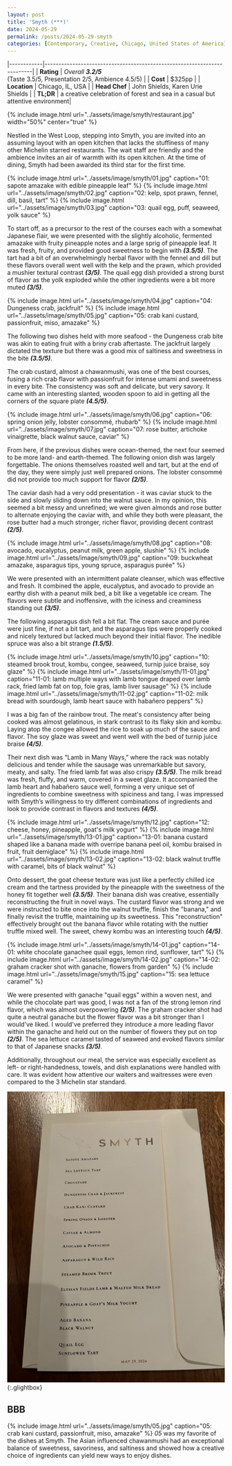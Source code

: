 ```yaml
---
layout: post
title: 'Smyth (***)'
date: 2024-05-29
permalink: /posts/2024-05-29-smyth
categories: [Contemporary, Creative, Chicago, United States of America]
---
```


<!--more-->

|------------|-------------------------------------------------------------------------|
| **Rating** |   *Overall* ***3.2/5***<br> (Taste 3.5/5, Presentation 2/5, Ambience 4.5/5)  |
| **Cost**   | $325pp                                                                  |
| **Location** | Chicago, IL, USA                                                      |
| **Head Chef** | John Shields, Karen Urie Shields                                     |
| **TL;DR**  |  a creative celebration of forest and sea in a casual but attentive environment|

{% include image.html
   url="../assets/image/smyth/restaurant.jpg"
   width="50%"
   center="true"
%}

Nestled in the West Loop, stepping into Smyth, you are invited into an assuming layout with an open kitchen that lacks the stuffiness of many other Michelin starred restaurants. The wait staff are friendly and the ambience invites an air of warmth with its open kitchen. At the time of dining, Smyth had been awarded its third star for the first time.

<div style="display: flex; justify-content: center; gap: 1rem;">
  {% include image.html
    url="../assets/image/smyth/01.jpg"
    caption="01: sapote amazake with edible pineapple leaf"
  %}
  {% include image.html
    url="../assets/image/smyth/02.jpg"
    caption="02: kelp, spot prawn, fennel, dill, basil, tart"
  %}
  {% include image.html
    url="../assets/image/smyth/03.jpg"
    caption="03: quail egg, puff, seaweed, yolk sauce"
  %}
</div>

To start off, as a precursor to the rest of the courses each with a somewhat Japanese flair, we were presented with the slightly alcoholic, fermented amazake with fruity pineapple notes and a large sprig of pineapple leaf. It was fresh, fruity, and provided good sweetness to begin with ***(3.5/5)***. The tart had a bit of an overwhelmingly herbal flavor with the fennel and dill but these flavors overall went well with the kelp and the prawn, which provided a mushier textural contrast ***(3/5)***. The quail egg dish provided a strong burst of flavor as the yolk exploded while the other ingredients were a bit more muted ***(3/5)***. 

<div style="display: flex; justify-content: center; gap: 1rem;">
  {% include image.html
    url="../assets/image/smyth/04.jpg"
    caption="04: Dungeness crab, jackfruit"
  %}
  {% include image.html
    url="../assets/image/smyth/05.jpg"
    caption="05: crab kani custard, passionfruit, miso, amazake"
  %}
</div>

The following two dishes held with more seafood - the Dungeness crab bite was akin to eating fruit with a briny crab aftertaste. The jackfruit largely dictated the texture but there was a good mix of saltiness and sweetness in the bite ***(3.5/5)***. 

The crab custard, almost a chawanmushi, was one of the best courses, fusing a rich crab flavor with passionfruit for intense umami and sweetness in every bite. The consistency was soft and delicate, but very savory. It came with an interesting slanted, wooden spoon to aid in getting all the corners of the square plate ***(4.5/5)***. 

<div style="display: flex; justify-content: center; gap: 1rem;">
  {% include image.html
    url="../assets/image/smyth/06.jpg"
    caption="06: spring onion jelly, lobster consommé, rhubarb"
  %}
  {% include image.html
    url="../assets/image/smyth/07.jpg"
    caption="07: rose butter, artichoke vinaigrette, black walnut sauce, caviar"
  %}
</div>

From here, if the previous dishes were ocean-themed, the next four seemed to be more land- and earth-themed. The following onion dish was largely forgettable. The onions themselves roasted well and tart, but at the end of the day, they were simply just well prepared onions. The lobster consommé did not provide too much support for flavor ***(2/5)***.

The caviar dash had a very odd presentation - it was caviar stuck to the side and slowly sliding down into the walnut sauce. In my opinion, this seemed a bit messy and unrefined; we were given almonds and rose butter to alternate enjoying the caviar with, and while they both were pleasant, the rose butter had a much stronger, richer flavor, providing decent contrast ***(2/5)***.

<div style="display: flex; justify-content: center; gap: 1rem;">
  {% include image.html
    url="../assets/image/smyth/08.jpg"
    caption="08: avocado, eucalyptus, peanut milk, green apple, slushie"
  %}
  {% include image.html
    url="../assets/image/smyth/09.jpg"
    caption="09: buckwheat amazake, asparagus tips, young spruce, asparagus purée"
  %}
</div>

We were presented with an intermittent palate cleanser, which was effective and fresh. It combined the apple, eucalyptus, and avocado to provide an earthy dish with a peanut milk bed, a bit like a vegetable ice cream. The flavors were subtle and inoffensive, with the iciness and creaminess standing out ***(3/5)***. 

The following asparagus dish fell a bit flat. The cream sauce and purée were just fine, if not a bit tart, and the asparagus tips were properly cooked and nicely textured but lacked much beyond their initial flavor. The inedible spruce was also a bit strange ***(1.5/5)***.

<div style="display: flex; justify-content: center; gap: 1rem;">
  {% include image.html
    url="../assets/image/smyth/10.jpg"
    caption="10: steamed brook trout, kombu, congee, seaweed, turnip juice braise, soy glaze"
  %}
  {% include image.html
    url="../assets/image/smyth/11-01.jpg"
    caption="11-01: lamb multiple ways with lamb tongue draped over lamb rack, fried lamb fat on top, foie gras, lamb liver sausage"
  %}
  {% include image.html
    url="../assets/image/smyth/11-02.jpg"
    caption="11-02: milk bread with sourdough, lamb heart sauce with habañero peppers"
  %}
</div>

I was a big fan of the rainbow trout. The meat's consistency after being cooked was almost gelatinous, in stark contrast to its flaky skin and kombu. Laying atop the congee allowed the rice to soak up much of the sauce and flavor. The soy glaze was sweet and went well with the bed of turnip juice braise ***(4/5)***.

Their next dish was “Lamb in Many Ways,” where the rack was notably delicious and tender while the sausage was unremarkable but savory, meaty, and salty. The fried lamb fat was also crispy ***(3.5/5)***. The milk bread was fresh, fluffy, and warm, covered in a sweet glaze. It accompanied the lamb heart and habañero sauce well, forming a very unique set of ingredients to combine sweetness with spiciness and tang. I was impressed with Smyth’s willingness to try different combinations of ingredients and look to provide contrast in flavors and textures ***(4/5)***.

<div style="display: flex; justify-content: center; gap: 1rem;">
  {% include image.html
    url="../assets/image/smyth/12.jpg"
    caption="12: cheese, honey, pineapple, goat's milk yogurt"
  %}
  {% include image.html
    url="../assets/image/smyth/13-01.jpg"
    caption="13-01: banana custard shaped like a banana made with overripe banana peel oil, kombu braised in fruit, fruit demiglace"
  %}
  {% include image.html
    url="../assets/image/smyth/13-02.jpg"
    caption="13-02: black walnut truffle with caramel, bits of black walnut"
  %}
</div>

Onto dessert, the goat cheese texture was just like a perfectly chilled ice cream and the tartness provided by the pineapple with the sweetness of the honey fit together well ***(3.5/5)***. Their banana dish was creative, essentially reconstructing the fruit in novel ways. The custard flavor was strong and we were instructed to bite once into the walnut truffle, finish the "banana," and finally revisit the truffle, maintaining up its sweetness. This "reconstruction" effectively brought out the banana flavor while rotating with the nuttier truffle mixed well. The sweet, chewy kombu was an interesting touch ***(4/5)***. 


<div style="display: flex; justify-content: center; gap: 1rem;">
  {% include image.html
    url="../assets/image/smyth/14-01.jpg"
    caption="14-01: white chocolate ganachee quail eggs, lemon rind, sunflower, tart"
  %}
  {% include image.html
    url="../assets/image/smyth/14-02.jpg"
    caption="14-02: graham cracker shot with ganache, flowers from garden"
  %}
  {% include image.html
    url="../assets/image/smyth/15.jpg"
    caption="15: sea lettuce caramel"
  %}
</div>

We were presented with ganache "quail eggs" within a woven nest, and while the chocolate part was good, I was not a fan of the strong lemon rind flavor, which was almost overpowering ***(2/5)***. The graham cracker shot had quite a neutral ganache but the flower flavor was a bit stronger than I would've liked. I would've preferred they introduce a more leading flavor within the ganache and held out on the number of flowers they put on top ***(2/5)***. The sea lettuce caramel tasted of seaweed and evoked flavors similar to that of Japanese snacks ***(3/5)***.

Additionally, throughout our meal, the service was especially excellent as left- or right-handedness, towels, and dish explanations were handled with care. It was evident how attentive our waiters and waitresses were even compared to the 3 Michelin star standard.

[![smyth_menu](../assets/image/smyth/00.jpg)](../assets/image/smyth/00.jpg){:.glightbox}

## BBB

{% include image.html
  url="../assets/image/smyth/05.jpg"
  caption="05: crab kani custard, passionfruit, miso, amazake"
%}
*05* was my favorite of the dishes at Smyth. The Asian influenced chawanmushi had an exceptional balance of sweetness, savoriness, and saltiness and showed how a creative choice of ingredients can yield new ways to enjoy dishes.